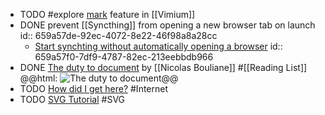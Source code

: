 - TODO #explore [mark](https://vim.fandom.com/wiki/Using_marks) feature in [[Vimium]]
- DONE prevent [[Syncthing]] from opening a new browser tab on launch
  id:: 659a57de-92ec-4072-8e22-46f98a8a28cc
	- [Start synchting without automatically opening a browser](https://forum.syncthing.net/t/start-synchting-without-automatically-opening-a-browser/60/2)
	  id:: 659a57f0-7df9-4787-82ec-213eebbdb966
- DONE [The duty to document](https://nicolasbouliane.com/blog/duty-to-document) by [[Nicolas Bouliane]] #[[Reading List]]
  @@html: <img src="https://nicolasbouliane.com/images/content2x/annotated-map.jpg" alt="The duty to document" class="article-cover" />@@
- TODO [How did I get here?](https://how-did-i-get-here.net/) #Internet
- TODO [SVG Tutorial](https://svg-tutorial.com/) #SVG